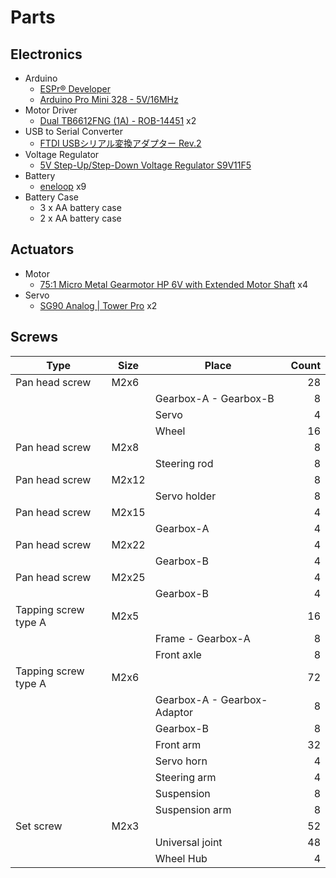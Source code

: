 # Parts

## Electronics

* Arduino
  * [ESPr® Developer](https://www.switch-science.com/catalog/2500/)
  * [Arduino Pro Mini 328 - 5V/16MHz](https://www.sparkfun.com/products/11113)
* Motor Driver
  * [Dual TB6612FNG (1A) - ROB-14451](https://www.sparkfun.com/products/14451) x2
* USB to Serial Converter
  * [FTDI USBシリアル変換アダプター Rev.2](https://www.switch-science.com/catalog/2782/)
* Voltage Regulator
  * [5V Step-Up/Step-Down Voltage Regulator S9V11F5](https://www.pololu.com/product/2836)
* Battery
  * [eneloop](https://www.panasonic.com/global/consumer/battery/eneloop/lineup.html) x9
* Battery Case
  * 3 x AA battery case
  * 2 x AA battery case

## Actuators

* Motor
  * [75:1 Micro Metal Gearmotor HP 6V with Extended Motor Shaft](https://www.pololu.com/product/2215) x4
* Servo
  * [SG90 Analog | Tower Pro](http://www.towerpro.com.tw/product/sg90-analog/) x2

## Screws

| Type | Size | Place | Count |
|---|---|---|--:|
| Pan head screw | M2x6 | | 28 |
| | | Gearbox-A - Gearbox-B | 8 |
| | | Servo | 4 |
| | | Wheel | 16 |
| Pan head screw | M2x8 | | 8 |
| | | Steering rod | 8 |
| Pan head screw | M2x12 | | 8 |
| | | Servo holder | 8 |
| Pan head screw | M2x15 | | 4 |
| | | Gearbox-A | 4 |
| Pan head screw | M2x22 | | 4 |
| | | Gearbox-B | 4 |
| Pan head screw | M2x25 | | 4 |
| | | Gearbox-B | 4 |
| Tapping screw type A | M2x5 | | 16 |
| | | Frame - Gearbox-A | 8 |
| | | Front axle | 8 |
| Tapping screw type A | M2x6 | | 72 |
| | | Gearbox-A - Gearbox-Adaptor | 8 |
| | | Gearbox-B | 8 |
| | | Front arm | 32 |
| | | Servo horn | 4 |
| | | Steering arm | 4 |
| | | Suspension | 8 |
| | | Suspension arm | 8 |
| Set screw | M2x3 | | 52 |
| | | Universal joint | 48 |
| | | Wheel Hub | 4 |